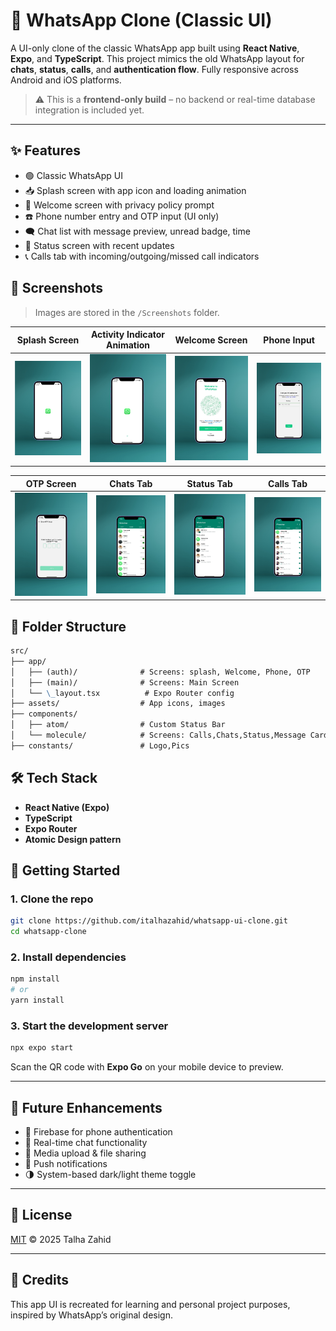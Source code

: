# 📱 WhatsApp Clone (Classic UI)

A UI-only clone of the classic WhatsApp app built using **React Native**, **Expo**, and **TypeScript**. This project mimics the old WhatsApp layout for **chats**, **status**, **calls**, and **authentication flow**. Fully responsive across Android and iOS platforms.

> ⚠️ This is a **frontend-only build** – no backend or real-time database integration is included yet.

---

## ✨ Features

- 🟢 Classic WhatsApp UI
- 📥 Splash screen with app icon and loading animation
- 🙋 Welcome screen with privacy policy prompt
- ☎️ Phone number entry and OTP input (UI only)
- 🗨️ Chat list with message preview, unread badge, time
- 📸 Status screen with recent updates
- 📞 Calls tab with incoming/outgoing/missed call indicators

## 📸 Screenshots

> Images are stored in the `/Screenshots` folder.

|   Splash Screen       | Activity Indicator Animation |    Welcome Screen      |        Phone Input     | 
|------------------------|-----------------------------|----------------------------|-----------------------|
|  <img src="https://github.com/iTalhaZahid/whatsapp-ui-clone/blob/0d338de2b774ad239bf3e4599adbe27c925d462e/Screenshots/1.png?raw=true" alt="Alt Text" style="width:250px; height:auto;"> |  <img src="https://github.com/iTalhaZahid/whatsapp-ui-clone/blob/0d338de2b774ad239bf3e4599adbe27c925d462e/Screenshots/2.png?raw=true" alt="Alt Text" style="width:250px; height:auto;">       |   <img src="https://github.com/iTalhaZahid/whatsapp-ui-clone/blob/0d338de2b774ad239bf3e4599adbe27c925d462e/Screenshots/3.png?raw=true" alt="Alt Text" style="width:250px; height:auto;"> |   <img src="https://github.com/iTalhaZahid/whatsapp-ui-clone/blob/0d338de2b774ad239bf3e4599adbe27c925d462e/Screenshots/4.png?raw=true" alt="Alt Text" style="width:250px; height:auto;"> | 

|     OTP Screen         |       Chats Tab        |       Status Tab       |       Calls Tab        |
|------------------------|------------------------|------------------------|------------------------|
|   <img src="https://github.com/iTalhaZahid/whatsapp-ui-clone/blob/0d338de2b774ad239bf3e4599adbe27c925d462e/Screenshots/5.png?raw=true" alt="Alt Text" style="width:250px; height:auto;"> |   <img src="https://github.com/iTalhaZahid/whatsapp-ui-clone/blob/0d338de2b774ad239bf3e4599adbe27c925d462e/Screenshots/6.png?raw=true" alt="Alt Text" style="width:250px; height:auto;"> |   <img src="https://github.com/iTalhaZahid/whatsapp-ui-clone/blob/0d338de2b774ad239bf3e4599adbe27c925d462e/Screenshots/7.png?raw=true" alt="Alt Text" style="width:250px; height:auto;">|   <img src="https://github.com/iTalhaZahid/whatsapp-ui-clone/blob/0d338de2b774ad239bf3e4599adbe27c925d462e/Screenshots/8.png?raw=true" alt="Alt Text" style="width:250px; height:auto;"> | 



## 🧱 Folder Structure

```markdown
src/
├── app/
│   ├── (auth)/              # Screens: splash, Welcome, Phone, OTP
│   ├── (main)/              # Screens: Main Screen
│   └── \_layout.tsx          # Expo Router config
├── assets/                  # App icons, images
├── components/
│   ├── atom/                # Custom Status Bar
│   └── molecule/            # Screens: Calls,Chats,Status,Message Card
├── constants/               # Logo,Pics

```

## 🛠 Tech Stack

- **React Native (Expo)**
- **TypeScript**
- **Expo Router**
- **Atomic Design pattern**


## 🚀 Getting Started

### 1. Clone the repo

```bash
git clone https://github.com/italhazahid/whatsapp-ui-clone.git
cd whatsapp-clone
````

### 2. Install dependencies

```bash
npm install
# or
yarn install
```

### 3. Start the development server

```bash
npx expo start
```

Scan the QR code with **Expo Go** on your mobile device to preview.

---

## 🚧 Future Enhancements

* 🔐 Firebase for phone authentication
* 💬 Real-time chat functionality
* 📁 Media upload & file sharing
* 🔔 Push notifications
* 🌗 System-based dark/light theme toggle

---

## 📄 License

[MIT](LICENSE) © 2025 Talha Zahid

---

## 🙌 Credits

This app UI is recreated for learning and personal project purposes, inspired by WhatsApp’s original design.
